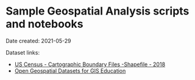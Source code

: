 # Sample Geospatial Analysis scripts and notebooks

Date created: 2021-05-29


Dataset links: 

+ [US Census - Cartographic Boundary Files -Shapefile - 2018](https://www.census.gov/geographies/mapping-files/time-series/geo/carto-boundary-file.html)
+ [Open Geospatial Datasets for GIS Education](https://github.com/andrea-ballatore/open-geo-data-education)